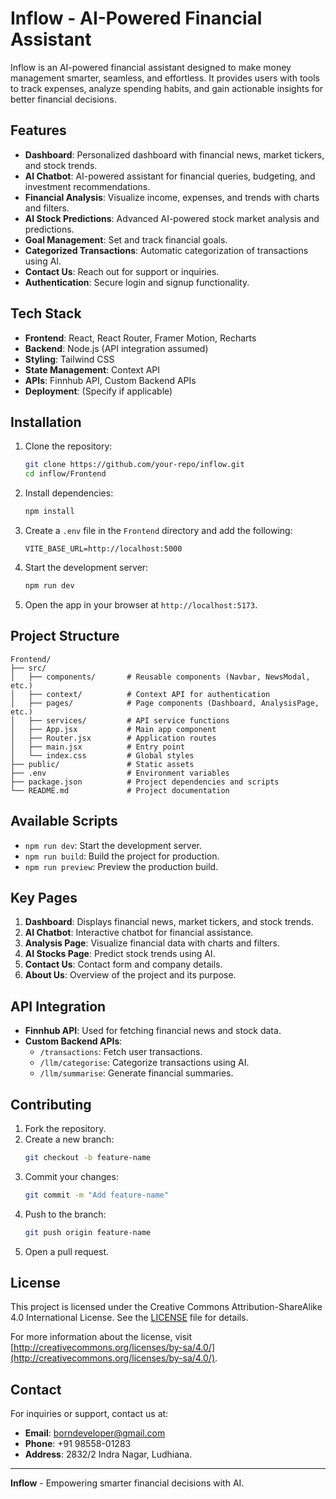 # Inflow - AI-Powered Financial Assistant

Inflow is an AI-powered financial assistant designed to make money management smarter, seamless, and effortless. It provides users with tools to track expenses, analyze spending habits, and gain actionable insights for better financial decisions.

## Features

- **Dashboard**: Personalized dashboard with financial news, market tickers, and stock trends.
- **AI Chatbot**: AI-powered assistant for financial queries, budgeting, and investment recommendations.
- **Financial Analysis**: Visualize income, expenses, and trends with charts and filters.
- **AI Stock Predictions**: Advanced AI-powered stock market analysis and predictions.
- **Goal Management**: Set and track financial goals.
- **Categorized Transactions**: Automatic categorization of transactions using AI.
- **Contact Us**: Reach out for support or inquiries.
- **Authentication**: Secure login and signup functionality.

## Tech Stack

- **Frontend**: React, React Router, Framer Motion, Recharts
- **Backend**: Node.js (API integration assumed)
- **Styling**: Tailwind CSS
- **State Management**: Context API
- **APIs**: Finnhub API, Custom Backend APIs
- **Deployment**: (Specify if applicable)

## Installation

1. Clone the repository:
   ```bash
   git clone https://github.com/your-repo/inflow.git
   cd inflow/Frontend
   ```

2. Install dependencies:
   ```bash
   npm install
   ```

3. Create a `.env` file in the `Frontend` directory and add the following:
   ```env
   VITE_BASE_URL=http://localhost:5000
   ```

4. Start the development server:
   ```bash
   npm run dev
   ```

5. Open the app in your browser at `http://localhost:5173`.

## Project Structure

```
Frontend/
├── src/
│   ├── components/       # Reusable components (Navbar, NewsModal, etc.)
│   ├── context/          # Context API for authentication
│   ├── pages/            # Page components (Dashboard, AnalysisPage, etc.)
│   ├── services/         # API service functions
│   ├── App.jsx           # Main app component
│   ├── Router.jsx        # Application routes
│   ├── main.jsx          # Entry point
│   └── index.css         # Global styles
├── public/               # Static assets
├── .env                  # Environment variables
├── package.json          # Project dependencies and scripts
└── README.md             # Project documentation
```

## Available Scripts

- `npm run dev`: Start the development server.
- `npm run build`: Build the project for production.
- `npm run preview`: Preview the production build.

## Key Pages

1. **Dashboard**: Displays financial news, market tickers, and stock trends.
2. **AI Chatbot**: Interactive chatbot for financial assistance.
3. **Analysis Page**: Visualize financial data with charts and filters.
4. **AI Stocks Page**: Predict stock trends using AI.
5. **Contact Us**: Contact form and company details.
6. **About Us**: Overview of the project and its purpose.

## API Integration

- **Finnhub API**: Used for fetching financial news and stock data.
- **Custom Backend APIs**:
  - `/transactions`: Fetch user transactions.
  - `/llm/categorise`: Categorize transactions using AI.
  - `/llm/summarise`: Generate financial summaries.

## Contributing

1. Fork the repository.
2. Create a new branch:
   ```bash
   git checkout -b feature-name
   ```
3. Commit your changes:
   ```bash
   git commit -m "Add feature-name"
   ```
4. Push to the branch:
   ```bash
   git push origin feature-name
   ```
5. Open a pull request.

## License

This project is licensed under the Creative Commons Attribution-ShareAlike 4.0 International License. See the [LICENSE](LICENSE) file for details.

For more information about the license, visit [http://creativecommons.org/licenses/by-sa/4.0/](http://creativecommons.org/licenses/by-sa/4.0/).

## Contact

For inquiries or support, contact us at:
- **Email**: borndeveloper@gmail.com
- **Phone**: +91 98558-01283
- **Address**: 2832/2 Indra Nagar, Ludhiana.

---

**Inflow** - Empowering smarter financial decisions with AI.
